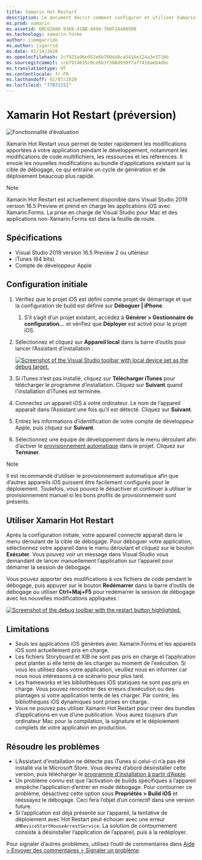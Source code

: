 ```yaml
---
title: Xamarin Hot Restart
description: Ce document décrit comment configurer et utiliser Xamarin Hot Restart pour déboguer une application iOS.
ms.prod: xamarin
ms.assetid: 6BC62A88-9368-41BB-8494-760F2A4805DB
ms.technology: xamarin-forms
author: jimmgarrido
ms.author: jigarrid
ms.date: 01/14/2020
ms.openlocfilehash: 2cf925a96e952e6b760da9ca5416e124a3e3716b
ms.sourcegitcommit: ccbf914615c0ce6b3f308d930f7a77418aeb4dbc
ms.translationtype: HT
ms.contentlocale: fr-FR
ms.lasthandoff: 02/07/2020
ms.locfileid: "77071151"
---
```

# <a name="xamarin-hot-restart-preview"></a>Xamarin Hot Restart (préversion)

![Fonctionnalité d’évaluation](~/media/shared/preview.png)

Xamarin Hot Restart vous permet de tester rapidement les modifications apportées à votre application pendant le développement, notamment les modifications de code multifichiers, les ressources et les références. Il envoie les nouvelles modifications au bundle d’applications existant sur la cible de débogage, ce qui entraîne un cycle de génération et de déploiement beaucoup plus rapide.

> [!NOTE]
> Xamarin Hot Restart est actuellement disponible dans Visual Studio 2019 version 16.5 Preview et prend en charge les applications iOS avec Xamarin.Forms. La prise en charge de Visual Studio pour Mac et des applications non-Xamarin.Forms est dans la feuille de route.

## <a name="requirements"></a>Spécifications

- Visual Studio 2019 version 16.5 Preview 2 ou ultérieur
- iTunes (64 bits)
- Compte de développeur Apple


## <a name="initial-setup"></a>Configuration initiale

1. Vérifiez que le projet iOS est défini comme projet de démarrage et que la configuration de build est définie sur **Déboguer | iPhone**.

   1. S’il s’agit d’un projet existant, accédez à **Générer > Gestionnaire de configuration...** et vérifiez que **Déployer** est activé pour le projet iOS.

2. Sélectionnez et cliquez sur **Appareil local** dans la barre d’outils pour lancer l’Assistant d’installation :

    [![](hot-restart-images/toolbar.png "Screenshot of the Visual Studio toolbar with local device set as the debug target.")](hot-restart-images/toolbar.png)

3. Si iTunes n’est pas installé, cliquez sur **Télécharger iTunes** pour télécharger le programme d’installation. Cliquez sur **Suivant** quand l'installation d’iTunes est terminée.

4. Connectez un appareil iOS à votre ordinateur. Le nom de l’appareil apparaît dans l’Assistant une fois qu’il est détecté. Cliquez sur **Suivant**.

5. Entrez les informations d’identification de votre compte de développeur Apple, puis cliquez sur **Suivant**.

6. Sélectionnez une équipe de développement dans le menu déroulant afin d’activer le [provisionnement automatique](~/ios/get-started/installation/device-provisioning/automatic-provisioning.md) dans le projet. Cliquez sur **Terminer**.

> [!NOTE]
> Il est recommandé d’utiliser le provisionnement automatique afin que d’autres appareils iOS puissent être facilement configurés pour le déploiement. Toutefois, vous pouvez le désactiver et continuer à utiliser le provisionnement manuel si les bons profils de provisionnement sont présents.

## <a name="use-xamarin-hot-restart"></a>Utiliser Xamarin Hot Restart
Après la configuration initiale, votre appareil connecté apparaît dans le menu déroulant de la cible de débogage. Pour déboguer votre application, sélectionnez votre appareil dans le menu déroulant et cliquez sur le bouton **Exécuter**. Vous pouvez voir un message dans Visual Studio vous demandant de lancer manuellement l’application sur l’appareil pour démarrer la session de débogage.

Vous pouvez apporter des modifications à vos fichiers de code pendant le débogage, puis appuyer sur le bouton **Redémarrer** dans la barre d’outils de débogage ou utiliser **Ctrl+Maj+F5** pour redémarrer la session de débogage avec les nouvelles modifications appliquées :

[![](hot-restart-images/restart.png "Screenshot of the debug toolbar with the restart button highlighted.")](hot-restart-images/toolbar.png)

## <a name="limitations"></a>Limitations
- Seuls les applications iOS générées avec Xamarin.Forms et les appareils iOS sont actuellement pris en charge.
- Les fichiers Storyboard et XIB ne sont pas pris en charge et l’application peut planter si elle tente de les charger au moment de l’exécution. Si vous les utilisez dans votre application, veuillez nous en informer car nous nous intéressons à ce scénario pour plus tard.
- Les frameworks et les bibliothèques iOS statiques ne sont pas pris en charge. Vous pouvez rencontrer des erreurs d’exécution ou des plantages si votre application tente de les charger. Par contre, les bibliothèques iOS dynamiques sont prises en charge.
- Vous ne pouvez pas utiliser Xamarin Hot Restart pour créer des bundles d’applications en vue d’une publication. Vous aurez toujours d’un ordinateur Mac pour la compilation, la signature et le déploiement complets de votre application en production.

## <a name="troubleshoot"></a>Résoudre les problèmes
- L’Assistant d’installation ne détecte pas iTunes si celui-ci n’a pas été installé via le Microsoft Store. Vous devrez d’abord désinstaller cette version, puis télécharger le [programme d’installation à partir d’Apple](https://go.microsoft.com/fwlink/?linkid=2101014).
- Un problème connu est que l’activation de builds spécifiques à l’appareil empêche l’application d’entrer en mode débogage. Pour contourner ce problème, désactivez cette option sous **Propriétés > Build iOS** et réessayez le débogage. Ceci fera l’objet d’un correctif dans une version future.
- Si l’application est déjà présente sur l’appareil, la tentative de déploiement avec Hot Restart peut échouer avec une erreur `AMDeviceStartHouseArrestService`. La solution de contournement consiste à désinstaller l’application de l’appareil, puis à la redéployer.

Pour signaler d’autres problèmes, utilisez l’outil de commentaires dans [Aide > Envoyer des commentaires > Signaler un problème](/visualstudio/ide/feedback-options?view=vs-2019#report-a-problem).
